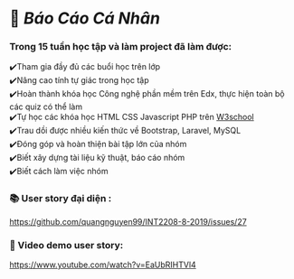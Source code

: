 # :memo: **_Báo Cáo Cá Nhân_**<br>
### Trong 15 tuần học tập và làm project đã làm được:<br>

:heavy_check_mark:Tham gia đầy đủ các buổi học trên lớp<br>
:heavy_check_mark:Nâng cao tính tự giác trong học tập<br>
:heavy_check_mark:Hoàn thành khóa học Công nghệ phần mềm trên Edx, thực hiện toàn bộ các quiz có thể làm<br>
:heavy_check_mark:Tự học các khóa học HTML CSS Javascript PHP trên <a href="https://www.w3schools.com/">W3school</a><br>
:heavy_check_mark:Trau dồi được nhiều kiến thức về Bootstrap, Laravel, MySQL<br>
:heavy_check_mark:Đóng góp và hoàn thiện bài tập lớn của nhóm <br>
:heavy_check_mark:Biết xây dựng tài liệu kỹ thuật, báo cáo nhóm<br>
:heavy_check_mark:Biết cách làm việc nhóm

  ### :books: User story đại diện :
  https://github.com/quangnguyen99/INT2208-8-2019/issues/27
  ### :running: Video demo user story: 
  https://www.youtube.com/watch?v=EaUbRIHTVl4
